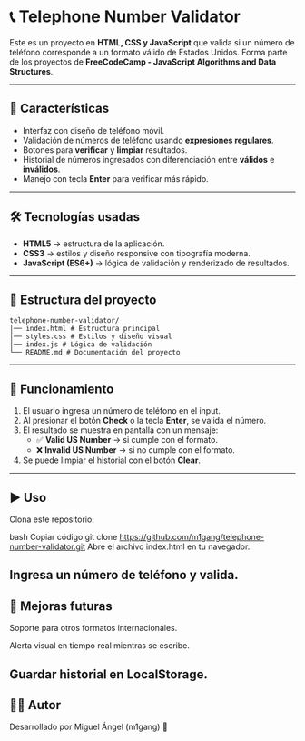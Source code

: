 # 📞 Telephone Number Validator  

Este es un proyecto en **HTML, CSS y JavaScript** que valida si un número de teléfono corresponde a un formato válido de Estados Unidos. Forma parte de los proyectos de **FreeCodeCamp - JavaScript Algorithms and Data Structures**.  

---

## 🚀 Características  
- Interfaz con diseño de teléfono móvil.  
- Validación de números de teléfono usando **expresiones regulares**.  
- Botones para **verificar** y **limpiar** resultados.  
- Historial de números ingresados con diferenciación entre **válidos** e **inválidos**.  
- Manejo con tecla **Enter** para verificar más rápido.  

---

## 🛠️ Tecnologías usadas  
- **HTML5** → estructura de la aplicación.  
- **CSS3** → estilos y diseño responsive con tipografía moderna.  
- **JavaScript (ES6+)** → lógica de validación y renderizado de resultados.  

---

## 📂 Estructura del proyecto  

```
telephone-number-validator/
│── index.html # Estructura principal
│── styles.css # Estilos y diseño visual
│── index.js # Lógica de validación
└── README.md # Documentación del proyecto
```

---

## 📜 Funcionamiento  

1. El usuario ingresa un número de teléfono en el input.  
2. Al presionar el botón **Check** o la tecla **Enter**, se valida el número.  
3. El resultado se muestra en pantalla con un mensaje:  
   - ✅ **Valid US Number** → si cumple con el formato.  
   - ❌ **Invalid US Number** → si no cumple con el formato.  
4. Se puede limpiar el historial con el botón **Clear**.  

---



## ▶️ Uso
Clona este repositorio:

bash
Copiar código
git clone https://github.com/m1gang/telephone-number-validator.git
Abre el archivo index.html en tu navegador.

Ingresa un número de teléfono y valida.
---

## 📌 Mejoras futuras
Soporte para otros formatos internacionales.

Alerta visual en tiempo real mientras se escribe.

Guardar historial en LocalStorage.
---

## 👨‍💻 Autor
Desarrollado por Miguel Ángel (m1gang) 🚀